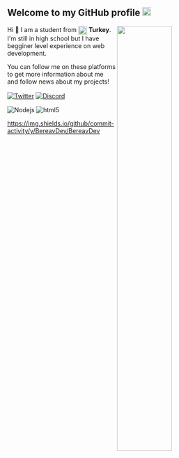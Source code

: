 <h2>Welcome to my GitHub profile <img src="https://media.giphy.com/media/Q7LHmoFwVP6Yc1swZs/giphy.gif" height="20px"></h2>

<img width="50%" align="right" src="https://github-readme-stats.vercel.app/api?username=bereavdev&count_private=true">
<img width="50%" height="1px" align="right" src="https://i.imgur.com/DkKayja.png">

Hi 👋 I am a student from <img width="20" align="center" src="https://image.flaticon.com/icons/svg/555/555560.svg"> **Turkey**. I'm still in high school but I have begginer level experience on web development.

You can follow me on these platforms to get more information about me and follow news about my projects!

<a href="" target="_blank"><img align="center" alt="Twitter" src="https://img.shields.io/badge/-Twitter-1DA1F2?style=flat-square&logo=twitter&logoColor=white" /></a> <a href="https://discord.gg/pFnFEWEq2d" target="_blank"><img align="center" alt="Discord" src="https://img.shields.io/badge/-Discord-7289DA?style=flat-square&logo=discord&logoColor=white" /></a>


<img alt="Nodejs" align="center" src="https://img.shields.io/badge/-Nodejs-43853d?style=flat-square&logo=Node.js&logoColor=white" /> <img alt="html5" align="center" src="https://img.shields.io/badge/-HTML5-E34F26?style=flat-square&logo=html5&logoColor=white" />

https://img.shields.io/github/commit-activity/y/BereavDev/BereavDev
